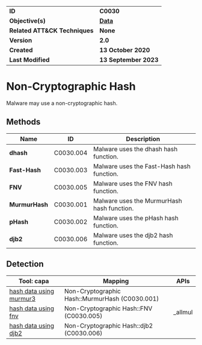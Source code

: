 <table>
<tr>
<td><b>ID</b></td>
<td><b>C0030</b></td>
</tr>
<tr>
<td><b>Objective(s)</b></td>
<td><b><a href="../data">Data</a></b></td>
</tr>
<tr>
<td><b>Related ATT&CK Techniques</b></td>
<td><b>None</b></td>
</tr>
<tr>
<td><b>Version</b></td>
<td><b>2.0</b></td>
</tr>
<tr>
<td><b>Created</b></td>
<td><b>13 October 2020</b></td>
</tr>
<tr>
<td><b>Last Modified</b></td>
<td><b>13 September 2023</b></td>
</tr>
</table>


# Non-Cryptographic Hash

Malware may use a non-cryptographic hash. 

## Methods

|Name|ID|Description|
|---|---|---|
|**dhash**|C0030.004|Malware uses the dhash hash function.|
|**Fast-Hash**|C0030.003|Malware uses the Fast-Hash hash function.|
|**FNV**|C0030.005|Malware uses the FNV hash function.|
|**MurmurHash**|C0030.001|Malware uses the MurmurHash hash function.|
|**pHash**|C0030.002|Malware uses the pHash hash function.|
|**djb2**|C0030.006|Malware uses the djb2 hash function.|

## Detection

|Tool: capa|Mapping|APIs|
|---|---|---|
|[hash data using murmur3](https://github.com/mandiant/capa-rules/blob/master/data-manipulation/hashing/murmur/hash-data-using-murmur3.yml)|Non-Cryptographic Hash::MurmurHash (C0030.001)| |
|[hash data using fnv](https://github.com/mandiant/capa-rules/blob/master/data-manipulation/hashing/fnv/hash-data-using-fnv.yml)|Non-Cryptographic Hash::FNV (C0030.005)|_allmul|
|[hash data using djb2](https://github.com/mandiant/capa-rules/blob/master/data-manipulation/hashing/djb2/hash-data-using-djb2.yml)|Non-Cryptographic Hash::djb2 (C0030.006)| |
